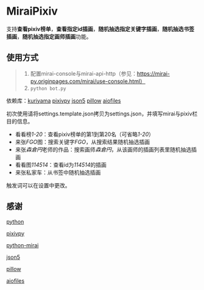 MiraiPixiv
=====

支持**查看pixiv榜单**，**查看指定id插画**，**随机抽选指定关键字插画**，**随机抽选书签插画**，**随机抽选指定画师插画**功能。

## 使用方式

> 1.  配置mirai-console与mirai-api-http（参见：https://mirai-py.originpages.com/mirai/use-console.html）
> 2. `python bot.py`

依赖库：[kuriyama](https://github.com/NatriumLab/python-mirai) [pixivpy](https://github.com/upbit/pixivpy) [json5](https://github.com/json5/json5) [pillow](https://github.com/python-pillow/Pillow) [aiofiles](https://github.com/Tinche/aiofiles)

初次使用请将settings.template.json拷贝为settings.json，并填写mirai与pixiv栏目的信息。

- 看看榜*1-20*：查看pixiv榜单的第1到第20名（可省略*1-20*）
- 来张*FGO*图：搜索关键字*FGO*，从搜索结果随机抽选插画
- 来张*森倉円*老师的作品：搜索画师*森倉円*，从该画师的插画列表里随机抽选插画
- 看看图*114514*：查看id为*114514*的插画
- 来张私家车：从书签中随机抽选插画

触发词可以在设置中更改。

## 感谢

[python](https://www.python.org/)

[pixivpy](https://github.com/upbit/pixivpy)

[python-mirai](https://github.com/NatriumLab/python-mirai)

[json5](https://github.com/json5/json5)

[pillow](https://github.com/python-pillow/Pillow)

[aiofiles](https://github.com/Tinche/aiofiles)